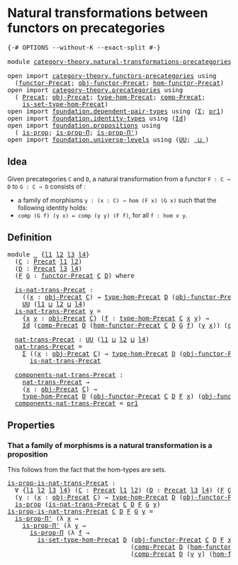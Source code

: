 # Natural transformations between functors on precategories

<pre class="Agda"><a id="70" class="Symbol">{-#</a> <a id="74" class="Keyword">OPTIONS</a> <a id="82" class="Pragma">--without-K</a> <a id="94" class="Pragma">--exact-split</a> <a id="108" class="Symbol">#-}</a>

<a id="113" class="Keyword">module</a> <a id="120" href="category-theory.natural-transformations-precategories.html" class="Module">category-theory.natural-transformations-precategories</a> <a id="174" class="Keyword">where</a>

<a id="181" class="Keyword">open</a> <a id="186" class="Keyword">import</a> <a id="193" href="category-theory.functors-precategories.html" class="Module">category-theory.functors-precategories</a> <a id="232" class="Keyword">using</a>
  <a id="240" class="Symbol">(</a><a id="241" href="category-theory.functors-precategories.html#1034" class="Function">functor-Precat</a><a id="255" class="Symbol">;</a> <a id="257" href="category-theory.functors-precategories.html#1496" class="Function">obj-functor-Precat</a><a id="275" class="Symbol">;</a> <a id="277" href="category-theory.functors-precategories.html#1592" class="Function">hom-functor-Precat</a><a id="295" class="Symbol">)</a>
<a id="297" class="Keyword">open</a> <a id="302" class="Keyword">import</a> <a id="309" href="category-theory.precategories.html" class="Module">category-theory.precategories</a> <a id="339" class="Keyword">using</a>
  <a id="347" class="Symbol">(</a> <a id="349" href="category-theory.precategories.html#2242" class="Function">Precat</a><a id="355" class="Symbol">;</a> <a id="357" href="category-theory.precategories.html#2555" class="Function">obj-Precat</a><a id="367" class="Symbol">;</a> <a id="369" href="category-theory.precategories.html#2674" class="Function">type-hom-Precat</a><a id="384" class="Symbol">;</a> <a id="386" href="category-theory.precategories.html#3056" class="Function">comp-Precat</a><a id="397" class="Symbol">;</a>
    <a id="403" href="category-theory.precategories.html#2772" class="Function">is-set-type-hom-Precat</a><a id="425" class="Symbol">)</a>
<a id="427" class="Keyword">open</a> <a id="432" class="Keyword">import</a> <a id="439" href="foundation.dependent-pair-types.html" class="Module">foundation.dependent-pair-types</a> <a id="471" class="Keyword">using</a> <a id="477" class="Symbol">(</a><a id="478" href="foundation-core.dependent-pair-types.html#502" class="Record">Σ</a><a id="479" class="Symbol">;</a> <a id="481" href="foundation-core.dependent-pair-types.html#592" class="Field">pr1</a><a id="484" class="Symbol">)</a>
<a id="486" class="Keyword">open</a> <a id="491" class="Keyword">import</a> <a id="498" href="foundation.identity-types.html" class="Module">foundation.identity-types</a> <a id="524" class="Keyword">using</a> <a id="530" class="Symbol">(</a><a id="531" href="foundation-core.identity-types.html#641" class="Datatype">Id</a><a id="533" class="Symbol">)</a>
<a id="535" class="Keyword">open</a> <a id="540" class="Keyword">import</a> <a id="547" href="foundation.propositions.html" class="Module">foundation.propositions</a> <a id="571" class="Keyword">using</a>
  <a id="579" class="Symbol">(</a> <a id="581" href="foundation-core.propositions.html#1246" class="Function">is-prop</a><a id="588" class="Symbol">;</a> <a id="590" href="foundation.propositions.html#1492" class="Function">is-prop-Π</a><a id="599" class="Symbol">;</a> <a id="601" href="foundation.propositions.html#2166" class="Function">is-prop-Π&#39;</a><a id="611" class="Symbol">)</a>
<a id="613" class="Keyword">open</a> <a id="618" class="Keyword">import</a> <a id="625" href="foundation.universe-levels.html" class="Module">foundation.universe-levels</a> <a id="652" class="Keyword">using</a> <a id="658" class="Symbol">(</a><a id="659" href="foundation-core.universe-levels.html#222" class="Primitive">UU</a><a id="661" class="Symbol">;</a> <a id="663" href="Agda.Primitive.html#810" class="Primitive Operator">_⊔_</a><a id="666" class="Symbol">)</a>
</pre>
## Idea

Given precategories `C` and `D`, a natural transformation from a functor `F : C → D` to `G : C → D` consists of :
- a family of morphisms `γ : (x : C) → hom (F x) (G x)`
such that the following identity holds:
- `comp (G f) (γ x) = comp (γ y) (F f)`, for all `f : hom x y`.

## Definition

<pre class="Agda"><a id="980" class="Keyword">module</a> <a id="987" href="category-theory.natural-transformations-precategories.html#987" class="Module">_</a> <a id="989" class="Symbol">{</a><a id="990" href="category-theory.natural-transformations-precategories.html#990" class="Bound">l1</a> <a id="993" href="category-theory.natural-transformations-precategories.html#993" class="Bound">l2</a> <a id="996" href="category-theory.natural-transformations-precategories.html#996" class="Bound">l3</a> <a id="999" href="category-theory.natural-transformations-precategories.html#999" class="Bound">l4</a><a id="1001" class="Symbol">}</a>
  <a id="1005" class="Symbol">(</a><a id="1006" href="category-theory.natural-transformations-precategories.html#1006" class="Bound">C</a> <a id="1008" class="Symbol">:</a> <a id="1010" href="category-theory.precategories.html#2242" class="Function">Precat</a> <a id="1017" href="category-theory.natural-transformations-precategories.html#990" class="Bound">l1</a> <a id="1020" href="category-theory.natural-transformations-precategories.html#993" class="Bound">l2</a><a id="1022" class="Symbol">)</a>
  <a id="1026" class="Symbol">(</a><a id="1027" href="category-theory.natural-transformations-precategories.html#1027" class="Bound">D</a> <a id="1029" class="Symbol">:</a> <a id="1031" href="category-theory.precategories.html#2242" class="Function">Precat</a> <a id="1038" href="category-theory.natural-transformations-precategories.html#996" class="Bound">l3</a> <a id="1041" href="category-theory.natural-transformations-precategories.html#999" class="Bound">l4</a><a id="1043" class="Symbol">)</a>
  <a id="1047" class="Symbol">(</a><a id="1048" href="category-theory.natural-transformations-precategories.html#1048" class="Bound">F</a> <a id="1050" href="category-theory.natural-transformations-precategories.html#1050" class="Bound">G</a> <a id="1052" class="Symbol">:</a> <a id="1054" href="category-theory.functors-precategories.html#1034" class="Function">functor-Precat</a> <a id="1069" href="category-theory.natural-transformations-precategories.html#1006" class="Bound">C</a> <a id="1071" href="category-theory.natural-transformations-precategories.html#1027" class="Bound">D</a><a id="1072" class="Symbol">)</a> <a id="1074" class="Keyword">where</a>

  <a id="1083" href="category-theory.natural-transformations-precategories.html#1083" class="Function">is-nat-trans-Precat</a> <a id="1103" class="Symbol">:</a>
    <a id="1109" class="Symbol">((</a><a id="1111" href="category-theory.natural-transformations-precategories.html#1111" class="Bound">x</a> <a id="1113" class="Symbol">:</a> <a id="1115" href="category-theory.precategories.html#2555" class="Function">obj-Precat</a> <a id="1126" href="category-theory.natural-transformations-precategories.html#1006" class="Bound">C</a><a id="1127" class="Symbol">)</a> <a id="1129" class="Symbol">→</a> <a id="1131" href="category-theory.precategories.html#2674" class="Function">type-hom-Precat</a> <a id="1147" href="category-theory.natural-transformations-precategories.html#1027" class="Bound">D</a> <a id="1149" class="Symbol">(</a><a id="1150" href="category-theory.functors-precategories.html#1496" class="Function">obj-functor-Precat</a> <a id="1169" href="category-theory.natural-transformations-precategories.html#1006" class="Bound">C</a> <a id="1171" href="category-theory.natural-transformations-precategories.html#1027" class="Bound">D</a> <a id="1173" href="category-theory.natural-transformations-precategories.html#1048" class="Bound">F</a> <a id="1175" href="category-theory.natural-transformations-precategories.html#1111" class="Bound">x</a><a id="1176" class="Symbol">)</a> <a id="1178" class="Symbol">(</a><a id="1179" href="category-theory.functors-precategories.html#1496" class="Function">obj-functor-Precat</a> <a id="1198" href="category-theory.natural-transformations-precategories.html#1006" class="Bound">C</a> <a id="1200" href="category-theory.natural-transformations-precategories.html#1027" class="Bound">D</a> <a id="1202" href="category-theory.natural-transformations-precategories.html#1050" class="Bound">G</a> <a id="1204" href="category-theory.natural-transformations-precategories.html#1111" class="Bound">x</a><a id="1205" class="Symbol">))</a> <a id="1208" class="Symbol">→</a>
    <a id="1214" href="foundation-core.universe-levels.html#222" class="Primitive">UU</a> <a id="1217" class="Symbol">(</a><a id="1218" href="category-theory.natural-transformations-precategories.html#990" class="Bound">l1</a> <a id="1221" href="Agda.Primitive.html#810" class="Primitive Operator">⊔</a> <a id="1223" href="category-theory.natural-transformations-precategories.html#993" class="Bound">l2</a> <a id="1226" href="Agda.Primitive.html#810" class="Primitive Operator">⊔</a> <a id="1228" href="category-theory.natural-transformations-precategories.html#999" class="Bound">l4</a><a id="1230" class="Symbol">)</a>
  <a id="1234" href="category-theory.natural-transformations-precategories.html#1083" class="Function">is-nat-trans-Precat</a> <a id="1254" href="category-theory.natural-transformations-precategories.html#1254" class="Bound">γ</a> <a id="1256" class="Symbol">=</a>
    <a id="1262" class="Symbol">{</a><a id="1263" href="category-theory.natural-transformations-precategories.html#1263" class="Bound">x</a> <a id="1265" href="category-theory.natural-transformations-precategories.html#1265" class="Bound">y</a> <a id="1267" class="Symbol">:</a> <a id="1269" href="category-theory.precategories.html#2555" class="Function">obj-Precat</a> <a id="1280" href="category-theory.natural-transformations-precategories.html#1006" class="Bound">C</a><a id="1281" class="Symbol">}</a> <a id="1283" class="Symbol">(</a><a id="1284" href="category-theory.natural-transformations-precategories.html#1284" class="Bound">f</a> <a id="1286" class="Symbol">:</a> <a id="1288" href="category-theory.precategories.html#2674" class="Function">type-hom-Precat</a> <a id="1304" href="category-theory.natural-transformations-precategories.html#1006" class="Bound">C</a> <a id="1306" href="category-theory.natural-transformations-precategories.html#1263" class="Bound">x</a> <a id="1308" href="category-theory.natural-transformations-precategories.html#1265" class="Bound">y</a><a id="1309" class="Symbol">)</a> <a id="1311" class="Symbol">→</a>
    <a id="1317" href="foundation-core.identity-types.html#641" class="Datatype">Id</a> <a id="1320" class="Symbol">(</a><a id="1321" href="category-theory.precategories.html#3056" class="Function">comp-Precat</a> <a id="1333" href="category-theory.natural-transformations-precategories.html#1027" class="Bound">D</a> <a id="1335" class="Symbol">(</a><a id="1336" href="category-theory.functors-precategories.html#1592" class="Function">hom-functor-Precat</a> <a id="1355" href="category-theory.natural-transformations-precategories.html#1006" class="Bound">C</a> <a id="1357" href="category-theory.natural-transformations-precategories.html#1027" class="Bound">D</a> <a id="1359" href="category-theory.natural-transformations-precategories.html#1050" class="Bound">G</a> <a id="1361" href="category-theory.natural-transformations-precategories.html#1284" class="Bound">f</a><a id="1362" class="Symbol">)</a> <a id="1364" class="Symbol">(</a><a id="1365" href="category-theory.natural-transformations-precategories.html#1254" class="Bound">γ</a> <a id="1367" href="category-theory.natural-transformations-precategories.html#1263" class="Bound">x</a><a id="1368" class="Symbol">))</a> <a id="1371" class="Symbol">(</a><a id="1372" href="category-theory.precategories.html#3056" class="Function">comp-Precat</a> <a id="1384" href="category-theory.natural-transformations-precategories.html#1027" class="Bound">D</a> <a id="1386" class="Symbol">(</a><a id="1387" href="category-theory.natural-transformations-precategories.html#1254" class="Bound">γ</a> <a id="1389" href="category-theory.natural-transformations-precategories.html#1265" class="Bound">y</a><a id="1390" class="Symbol">)</a> <a id="1392" class="Symbol">(</a><a id="1393" href="category-theory.functors-precategories.html#1592" class="Function">hom-functor-Precat</a> <a id="1412" href="category-theory.natural-transformations-precategories.html#1006" class="Bound">C</a> <a id="1414" href="category-theory.natural-transformations-precategories.html#1027" class="Bound">D</a> <a id="1416" href="category-theory.natural-transformations-precategories.html#1048" class="Bound">F</a> <a id="1418" href="category-theory.natural-transformations-precategories.html#1284" class="Bound">f</a><a id="1419" class="Symbol">))</a>

  <a id="1425" href="category-theory.natural-transformations-precategories.html#1425" class="Function">nat-trans-Precat</a> <a id="1442" class="Symbol">:</a> <a id="1444" href="foundation-core.universe-levels.html#222" class="Primitive">UU</a> <a id="1447" class="Symbol">(</a><a id="1448" href="category-theory.natural-transformations-precategories.html#990" class="Bound">l1</a> <a id="1451" href="Agda.Primitive.html#810" class="Primitive Operator">⊔</a> <a id="1453" href="category-theory.natural-transformations-precategories.html#993" class="Bound">l2</a> <a id="1456" href="Agda.Primitive.html#810" class="Primitive Operator">⊔</a> <a id="1458" href="category-theory.natural-transformations-precategories.html#999" class="Bound">l4</a><a id="1460" class="Symbol">)</a>
  <a id="1464" href="category-theory.natural-transformations-precategories.html#1425" class="Function">nat-trans-Precat</a> <a id="1481" class="Symbol">=</a>
    <a id="1487" href="foundation-core.dependent-pair-types.html#502" class="Record">Σ</a> <a id="1489" class="Symbol">((</a><a id="1491" href="category-theory.natural-transformations-precategories.html#1491" class="Bound">x</a> <a id="1493" class="Symbol">:</a> <a id="1495" href="category-theory.precategories.html#2555" class="Function">obj-Precat</a> <a id="1506" href="category-theory.natural-transformations-precategories.html#1006" class="Bound">C</a><a id="1507" class="Symbol">)</a> <a id="1509" class="Symbol">→</a> <a id="1511" href="category-theory.precategories.html#2674" class="Function">type-hom-Precat</a> <a id="1527" href="category-theory.natural-transformations-precategories.html#1027" class="Bound">D</a> <a id="1529" class="Symbol">(</a><a id="1530" href="category-theory.functors-precategories.html#1496" class="Function">obj-functor-Precat</a> <a id="1549" href="category-theory.natural-transformations-precategories.html#1006" class="Bound">C</a> <a id="1551" href="category-theory.natural-transformations-precategories.html#1027" class="Bound">D</a> <a id="1553" href="category-theory.natural-transformations-precategories.html#1048" class="Bound">F</a> <a id="1555" href="category-theory.natural-transformations-precategories.html#1491" class="Bound">x</a><a id="1556" class="Symbol">)</a> <a id="1558" class="Symbol">(</a><a id="1559" href="category-theory.functors-precategories.html#1496" class="Function">obj-functor-Precat</a> <a id="1578" href="category-theory.natural-transformations-precategories.html#1006" class="Bound">C</a> <a id="1580" href="category-theory.natural-transformations-precategories.html#1027" class="Bound">D</a> <a id="1582" href="category-theory.natural-transformations-precategories.html#1050" class="Bound">G</a> <a id="1584" href="category-theory.natural-transformations-precategories.html#1491" class="Bound">x</a><a id="1585" class="Symbol">))</a>
      <a id="1594" href="category-theory.natural-transformations-precategories.html#1083" class="Function">is-nat-trans-Precat</a>

  <a id="1617" href="category-theory.natural-transformations-precategories.html#1617" class="Function">components-nat-trans-Precat</a> <a id="1645" class="Symbol">:</a>
    <a id="1651" href="category-theory.natural-transformations-precategories.html#1425" class="Function">nat-trans-Precat</a> <a id="1668" class="Symbol">→</a>
    <a id="1674" class="Symbol">(</a><a id="1675" href="category-theory.natural-transformations-precategories.html#1675" class="Bound">x</a> <a id="1677" class="Symbol">:</a> <a id="1679" href="category-theory.precategories.html#2555" class="Function">obj-Precat</a> <a id="1690" href="category-theory.natural-transformations-precategories.html#1006" class="Bound">C</a><a id="1691" class="Symbol">)</a> <a id="1693" class="Symbol">→</a>
    <a id="1699" href="category-theory.precategories.html#2674" class="Function">type-hom-Precat</a> <a id="1715" href="category-theory.natural-transformations-precategories.html#1027" class="Bound">D</a> <a id="1717" class="Symbol">(</a><a id="1718" href="category-theory.functors-precategories.html#1496" class="Function">obj-functor-Precat</a> <a id="1737" href="category-theory.natural-transformations-precategories.html#1006" class="Bound">C</a> <a id="1739" href="category-theory.natural-transformations-precategories.html#1027" class="Bound">D</a> <a id="1741" href="category-theory.natural-transformations-precategories.html#1048" class="Bound">F</a> <a id="1743" href="category-theory.natural-transformations-precategories.html#1675" class="Bound">x</a><a id="1744" class="Symbol">)</a> <a id="1746" class="Symbol">(</a><a id="1747" href="category-theory.functors-precategories.html#1496" class="Function">obj-functor-Precat</a> <a id="1766" href="category-theory.natural-transformations-precategories.html#1006" class="Bound">C</a> <a id="1768" href="category-theory.natural-transformations-precategories.html#1027" class="Bound">D</a> <a id="1770" href="category-theory.natural-transformations-precategories.html#1050" class="Bound">G</a> <a id="1772" href="category-theory.natural-transformations-precategories.html#1675" class="Bound">x</a><a id="1773" class="Symbol">)</a>
  <a id="1777" href="category-theory.natural-transformations-precategories.html#1617" class="Function">components-nat-trans-Precat</a> <a id="1805" class="Symbol">=</a> <a id="1807" href="foundation-core.dependent-pair-types.html#592" class="Field">pr1</a>
</pre>
## Properties

### That a family of morphisms is a natural transformation is a proposition

This follows from the fact that the hom-types are sets.

<pre class="Agda"><a id="is-prop-is-nat-trans-Precat"></a><a id="1973" href="category-theory.natural-transformations-precategories.html#1973" class="Function">is-prop-is-nat-trans-Precat</a> <a id="2001" class="Symbol">:</a>
  <a id="2005" class="Symbol">∀</a> <a id="2007" class="Symbol">{</a><a id="2008" href="category-theory.natural-transformations-precategories.html#2008" class="Bound">l1</a> <a id="2011" href="category-theory.natural-transformations-precategories.html#2011" class="Bound">l2</a> <a id="2014" href="category-theory.natural-transformations-precategories.html#2014" class="Bound">l3</a> <a id="2017" href="category-theory.natural-transformations-precategories.html#2017" class="Bound">l4</a><a id="2019" class="Symbol">}</a> <a id="2021" class="Symbol">(</a><a id="2022" href="category-theory.natural-transformations-precategories.html#2022" class="Bound">C</a> <a id="2024" class="Symbol">:</a> <a id="2026" href="category-theory.precategories.html#2242" class="Function">Precat</a> <a id="2033" href="category-theory.natural-transformations-precategories.html#2008" class="Bound">l1</a> <a id="2036" href="category-theory.natural-transformations-precategories.html#2011" class="Bound">l2</a><a id="2038" class="Symbol">)</a> <a id="2040" class="Symbol">(</a><a id="2041" href="category-theory.natural-transformations-precategories.html#2041" class="Bound">D</a> <a id="2043" class="Symbol">:</a> <a id="2045" href="category-theory.precategories.html#2242" class="Function">Precat</a> <a id="2052" href="category-theory.natural-transformations-precategories.html#2014" class="Bound">l3</a> <a id="2055" href="category-theory.natural-transformations-precategories.html#2017" class="Bound">l4</a><a id="2057" class="Symbol">)</a> <a id="2059" class="Symbol">(</a><a id="2060" href="category-theory.natural-transformations-precategories.html#2060" class="Bound">F</a> <a id="2062" href="category-theory.natural-transformations-precategories.html#2062" class="Bound">G</a> <a id="2064" class="Symbol">:</a> <a id="2066" href="category-theory.functors-precategories.html#1034" class="Function">functor-Precat</a> <a id="2081" href="category-theory.natural-transformations-precategories.html#2022" class="Bound">C</a> <a id="2083" href="category-theory.natural-transformations-precategories.html#2041" class="Bound">D</a><a id="2084" class="Symbol">)</a> <a id="2086" class="Symbol">→</a>
  <a id="2090" class="Symbol">(</a><a id="2091" href="category-theory.natural-transformations-precategories.html#2091" class="Bound">γ</a> <a id="2093" class="Symbol">:</a> <a id="2095" class="Symbol">(</a><a id="2096" href="category-theory.natural-transformations-precategories.html#2096" class="Bound">x</a> <a id="2098" class="Symbol">:</a> <a id="2100" href="category-theory.precategories.html#2555" class="Function">obj-Precat</a> <a id="2111" href="category-theory.natural-transformations-precategories.html#2022" class="Bound">C</a><a id="2112" class="Symbol">)</a> <a id="2114" class="Symbol">→</a> <a id="2116" href="category-theory.precategories.html#2674" class="Function">type-hom-Precat</a> <a id="2132" href="category-theory.natural-transformations-precategories.html#2041" class="Bound">D</a> <a id="2134" class="Symbol">(</a><a id="2135" href="category-theory.functors-precategories.html#1496" class="Function">obj-functor-Precat</a> <a id="2154" href="category-theory.natural-transformations-precategories.html#2022" class="Bound">C</a> <a id="2156" href="category-theory.natural-transformations-precategories.html#2041" class="Bound">D</a> <a id="2158" href="category-theory.natural-transformations-precategories.html#2060" class="Bound">F</a> <a id="2160" href="category-theory.natural-transformations-precategories.html#2096" class="Bound">x</a><a id="2161" class="Symbol">)</a> <a id="2163" class="Symbol">(</a><a id="2164" href="category-theory.functors-precategories.html#1496" class="Function">obj-functor-Precat</a> <a id="2183" href="category-theory.natural-transformations-precategories.html#2022" class="Bound">C</a> <a id="2185" href="category-theory.natural-transformations-precategories.html#2041" class="Bound">D</a> <a id="2187" href="category-theory.natural-transformations-precategories.html#2062" class="Bound">G</a> <a id="2189" href="category-theory.natural-transformations-precategories.html#2096" class="Bound">x</a><a id="2190" class="Symbol">))</a> <a id="2193" class="Symbol">→</a>
  <a id="2197" href="foundation-core.propositions.html#1246" class="Function">is-prop</a> <a id="2205" class="Symbol">(</a><a id="2206" href="category-theory.natural-transformations-precategories.html#1083" class="Function">is-nat-trans-Precat</a> <a id="2226" href="category-theory.natural-transformations-precategories.html#2022" class="Bound">C</a> <a id="2228" href="category-theory.natural-transformations-precategories.html#2041" class="Bound">D</a> <a id="2230" href="category-theory.natural-transformations-precategories.html#2060" class="Bound">F</a> <a id="2232" href="category-theory.natural-transformations-precategories.html#2062" class="Bound">G</a> <a id="2234" href="category-theory.natural-transformations-precategories.html#2091" class="Bound">γ</a><a id="2235" class="Symbol">)</a>
<a id="2237" href="category-theory.natural-transformations-precategories.html#1973" class="Function">is-prop-is-nat-trans-Precat</a> <a id="2265" href="category-theory.natural-transformations-precategories.html#2265" class="Bound">C</a> <a id="2267" href="category-theory.natural-transformations-precategories.html#2267" class="Bound">D</a> <a id="2269" href="category-theory.natural-transformations-precategories.html#2269" class="Bound">F</a> <a id="2271" href="category-theory.natural-transformations-precategories.html#2271" class="Bound">G</a> <a id="2273" href="category-theory.natural-transformations-precategories.html#2273" class="Bound">γ</a> <a id="2275" class="Symbol">=</a>
  <a id="2279" href="foundation.propositions.html#2166" class="Function">is-prop-Π&#39;</a> <a id="2290" class="Symbol">(λ</a> <a id="2293" href="category-theory.natural-transformations-precategories.html#2293" class="Bound">x</a> <a id="2295" class="Symbol">→</a>
    <a id="2301" href="foundation.propositions.html#2166" class="Function">is-prop-Π&#39;</a> <a id="2312" class="Symbol">(λ</a> <a id="2315" href="category-theory.natural-transformations-precategories.html#2315" class="Bound">y</a> <a id="2317" class="Symbol">→</a>
      <a id="2325" href="foundation.propositions.html#1492" class="Function">is-prop-Π</a> <a id="2335" class="Symbol">(λ</a> <a id="2338" href="category-theory.natural-transformations-precategories.html#2338" class="Bound">f</a> <a id="2340" class="Symbol">→</a>
        <a id="2350" href="category-theory.precategories.html#2772" class="Function">is-set-type-hom-Precat</a> <a id="2373" href="category-theory.natural-transformations-precategories.html#2267" class="Bound">D</a> <a id="2375" class="Symbol">(</a><a id="2376" href="category-theory.functors-precategories.html#1496" class="Function">obj-functor-Precat</a> <a id="2395" href="category-theory.natural-transformations-precategories.html#2265" class="Bound">C</a> <a id="2397" href="category-theory.natural-transformations-precategories.html#2267" class="Bound">D</a> <a id="2399" href="category-theory.natural-transformations-precategories.html#2269" class="Bound">F</a> <a id="2401" href="category-theory.natural-transformations-precategories.html#2293" class="Bound">x</a><a id="2402" class="Symbol">)</a> <a id="2404" class="Symbol">(</a><a id="2405" href="category-theory.functors-precategories.html#1496" class="Function">obj-functor-Precat</a> <a id="2424" href="category-theory.natural-transformations-precategories.html#2265" class="Bound">C</a> <a id="2426" href="category-theory.natural-transformations-precategories.html#2267" class="Bound">D</a> <a id="2428" href="category-theory.natural-transformations-precategories.html#2271" class="Bound">G</a> <a id="2430" href="category-theory.natural-transformations-precategories.html#2315" class="Bound">y</a><a id="2431" class="Symbol">)</a>
                                 <a id="2466" class="Symbol">(</a><a id="2467" href="category-theory.precategories.html#3056" class="Function">comp-Precat</a> <a id="2479" href="category-theory.natural-transformations-precategories.html#2267" class="Bound">D</a> <a id="2481" class="Symbol">(</a><a id="2482" href="category-theory.functors-precategories.html#1592" class="Function">hom-functor-Precat</a> <a id="2501" href="category-theory.natural-transformations-precategories.html#2265" class="Bound">C</a> <a id="2503" href="category-theory.natural-transformations-precategories.html#2267" class="Bound">D</a> <a id="2505" href="category-theory.natural-transformations-precategories.html#2271" class="Bound">G</a> <a id="2507" href="category-theory.natural-transformations-precategories.html#2338" class="Bound">f</a><a id="2508" class="Symbol">)</a> <a id="2510" class="Symbol">(</a><a id="2511" href="category-theory.natural-transformations-precategories.html#2273" class="Bound">γ</a> <a id="2513" href="category-theory.natural-transformations-precategories.html#2293" class="Bound">x</a><a id="2514" class="Symbol">))</a>
                                 <a id="2550" class="Symbol">(</a><a id="2551" href="category-theory.precategories.html#3056" class="Function">comp-Precat</a> <a id="2563" href="category-theory.natural-transformations-precategories.html#2267" class="Bound">D</a> <a id="2565" class="Symbol">(</a><a id="2566" href="category-theory.natural-transformations-precategories.html#2273" class="Bound">γ</a> <a id="2568" href="category-theory.natural-transformations-precategories.html#2315" class="Bound">y</a><a id="2569" class="Symbol">)</a> <a id="2571" class="Symbol">(</a><a id="2572" href="category-theory.functors-precategories.html#1592" class="Function">hom-functor-Precat</a> <a id="2591" href="category-theory.natural-transformations-precategories.html#2265" class="Bound">C</a> <a id="2593" href="category-theory.natural-transformations-precategories.html#2267" class="Bound">D</a> <a id="2595" href="category-theory.natural-transformations-precategories.html#2269" class="Bound">F</a> <a id="2597" href="category-theory.natural-transformations-precategories.html#2338" class="Bound">f</a><a id="2598" class="Symbol">)))))</a>
</pre>